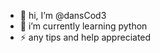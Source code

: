 - 👋 hi, I’m @dansCod3
- 🌱 i’m currently learning python
- ⚡ any tips and help appreciated

<!---
dansCod3/dansCod3 is a ✨ special ✨ repository because its `README.md` (this file) appears on your GitHub profile.
You can click the Preview link to take a look at your changes.
--->
